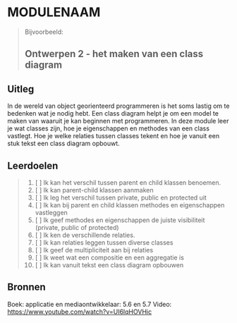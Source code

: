 # MODULENAAM

> Bijvoorbeeld:  
>
> ## Ontwerpen 2 - het maken van een class diagram

## Uitleg
In de wereld van object georienteerd programmeren is het soms lastig om te bedenken wat je nodig hebt. Een class diagram helpt je om een model te maken van waaruit je kan beginnen met programmeren. In deze module leer je wat classes zijn, hoe je eigenschappen en methodes van een class vastlegt. Hoe je welke relaties tussen classes tekent en hoe je vanuit een stuk tekst een class diagram opbouwt.

## Leerdoelen
> 1. [ ] Ik kan het verschil tussen parent en child klassen benoemen.
> 2. [ ] Ik kan parent-child klassen aanmaken
> 3. [ ] Ik leg het verschil tussen private, public en protected uit
> 4. [ ] Ik kan bij parent en child klassen methodes en eigenschappen vastleggen
> 5. [ ] Ik geef methodes en eigenschappen de juiste visibiliteit (private, public of protected)
> 6. [ ] Ik ken de verschillende relaties.
> 7. [ ] Ik kan relaties leggen tussen diverse classes
> 8. [ ] Ik geef de multipliciteit aan bij relaties
> 9. [ ] Ik weet wat een compositie en een aggregatie is
>10. [ ] Ik kan vanuit tekst een class diagram opbouwen

## Bronnen
Boek: applicatie en mediaontwikkelaar:  5.6 en 5.7
Video: https://www.youtube.com/watch?v=UI6lqHOVHic 